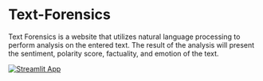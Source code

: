 # Text-Forensics

Text Forensics is a website that utilizes natural language processing to perform analysis on the entered text. The result of the analysis will present the sentiment, polarity score, factuality, and emotion of the text.

[![Streamlit App](https://static.streamlit.io/badges/streamlit_badge_black_white.svg)](https://rodin-sh-text-forensics-app-1a78kc.streamlitapp.com/)
